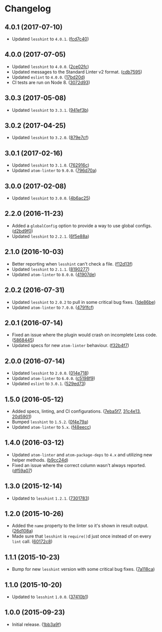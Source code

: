# Changelog
## 4.0.1 (2017-07-10)
* Updated `lesshint` to `4.0.1`. ([fcd7c40](https://github.com/lesshint/atom-linter-lesshint/commit/fcd7c40018fec1b875cd1f2f6c44c66b31c847c1))

## 4.0.0 (2017-07-05)
* Updated `lesshint` to `4.0.0`. ([2ce02fc](https://github.com/lesshint/atom-linter-lesshint/commit/2ce02fc3a5fbab05d4cfe708eca138aa6b2c80f3))
* Updated messages to the Standard Linter v2 format. ([cdb7595](https://github.com/lesshint/atom-linter-lesshint/commit/cdb7595fcfeb6f325cd231e519f68bada2389cec))
* Updated `eslint` to `4.0.0`. ([17bd20d](https://github.com/lesshint/atom-linter-lesshint/commit/17bd20dbfa5b96d62ed7686cdd109058dca0b63a))
* CI tests are run on Node 8. ([3072d93](https://github.com/lesshint/atom-linter-lesshint/commit/3072d93b8483879e61f9668c76f719a0a402bf65))

## 3.0.3 (2017-05-08)
* Updated `lesshint` to `3.3.1`. ([941ef3b](https://github.com/lesshint/atom-linter-lesshint/commit/941ef3be77f6aab47fb596b10a2996dbf8c4c9df))

## 3.0.2 (2017-04-25)
* Updated `lesshint` to `3.2.0`. ([879e7cf](https://github.com/lesshint/atom-linter-lesshint/commit/879e7cf9b91121822c35a0afe46851994bca603a))

## 3.0.1 (2017-02-16)
* Updated `lesshint` to `3.1.0`. ([762916c](https://github.com/lesshint/atom-linter-lesshint/commit/762916c337c91cb9758db16e5686d4d7124ad487))
* Updated `atom-linter` to `9.0.0`. ([796d70a](https://github.com/lesshint/atom-linter-lesshint/commit/796d70ac06aa64e366cc2bf56db718a8f7014fa1))

## 3.0.0 (2017-02-08)
* Updated `lesshint` to `3.0.0`. ([4b6ac25](https://github.com/lesshint/atom-linter-lesshint/commit/4b6ac25bb8cd27283167741cbc7feb6c16c0fc67))

## 2.2.0 (2016-11-23)
* Added a `globalConfig` option to provide a way to use global configs. ([d2bd9f0](https://github.com/lesshint/atom-linter-lesshint/commit/d2bd9f074144b9ff7735d012b5235251e1e7c729))
* Updated `lesshint` to `2.2.1`. ([6f5e88a](https://github.com/lesshint/atom-linter-lesshint/commit/6f5e88a60755965df5ede35fb8476154e8bfcd95))

## 2.1.0 (2016-10-03)
* Better reporting when `lesshint` can't check a file. ([f12d13f](https://github.com/lesshint/atom-linter-lesshint/commit/f12d13f6c178a760a6b9ed3dfa4f1eb81b5a92a2))
* Updated `lesshint` to `2.1.1`. ([8190277](https://github.com/lesshint/atom-linter-lesshint/commit/81902772585285073ffff1197ff8a4c44ce31207))
* Updated `atom-linter` to `8.0.0`. ([41907de](https://github.com/lesshint/atom-linter-lesshint/commit/41907de94f681965a5884fb348830937aa3441de))

## 2.0.2 (2016-07-31)
* Updated `lesshint` to `2.0.2` to pull in some critical bug fixes. ([1de86be](https://github.com/lesshint/atom-linter-lesshint/commit/1de86beb19f7c1cacb625b0a97dbba09903d62de))
* Updated `atom-linter` to `7.0.0`. ([4791fcf](https://github.com/lesshint/atom-linter-lesshint/commit/4791fcf9f39ce51e8212219a9874d3220d69fbce))

## 2.0.1 (2016-07-14)
* Fixed an issue where the plugin would crash on incomplete Less code. ([5868445](https://github.com/lesshint/atom-linter-lesshint/commit/586844511796d87cd0bab25382050fec945c770b))
* Updated specs for new `atom-linter` behaviour. ([f32b4f7](https://github.com/lesshint/atom-linter-lesshint/commit/f32b4f725b6ea472e3901696c5123428c697d9e6))

## 2.0.0 (2016-07-14)
* Updated `lesshint` to `2.0.0`. ([014e718](https://github.com/lesshint/atom-linter-lesshint/commit/014e7189628bd2cd6f78dbe79992a65f381723cb))
* Updated `atom-linter` to `6.0.0`. ([c5198f9](https://github.com/lesshint/atom-linter-lesshint/commit/c5198f9f196018189565c982eee01c955337d88c))
* Updated `eslint` to `3.0.1`. ([529ed73](https://github.com/lesshint/atom-linter-lesshint/commit/529ed7323d1b28f78fb832cce5adaaaecde84ae9))

## 1.5.0 (2016-05-12)
* Added specs, linting, and CI configurations. ([7eba5f7](https://github.com/lesshint/atom-linter-lesshint/commit/7eba5f7a634dbe94c3f28be25ea2c8522dcc8b03), [31c4e13](https://github.com/lesshint/atom-linter-lesshint/commit/31c4e1331d4f4bc5089cfea7190dfb5ca8dc6e39), [20d5901](https://github.com/lesshint/atom-linter-lesshint/commit/20d5901c023296c3820c3afedae00305f125679e))
* Bumped `lesshint` to `1.5.2`. ([0f4e79a](https://github.com/lesshint/atom-linter-lesshint/commit/0f4e79a7a4b7b649b023a690a457543a9d952532))
* Updated `atom-linter` to `5.x`. ([f48eecc](https://github.com/lesshint/atom-linter-lesshint/commit/f48eeccb955b3f6744648b5d9daba5fb20faec8c))

## 1.4.0 (2016-03-12)
* Updated `atom-linter` and `atom-package-deps` to `4.x` and utilizing new helper methods. ([b9cc24d](https://github.com/lesshint/atom-linter-lesshint/commit/b9cc24deedf5893571772fa169255cf4379a2cad))
* Fixed an issue where the correct column wasn't always reported. ([df59a07](https://github.com/lesshint/atom-linter-lesshint/commit/df59a0798e908d534fb91a8db6c8d60bca7e853a))

## 1.3.0 (2015-12-14)
* Updated to `lesshint` `1.2.1`. ([7301783](https://github.com/lesshint/atom-linter-lesshint/commit/73017834b87e8c52aab7d7309ef7b640554505b3))

## 1.2.0 (2015-10-26)
* Added the `name` property to the linter so it's shown in result output. ([26d108a](https://github.com/lesshint/atom-linter-lesshint/commit/26d108a9a0d4ddc0caba7d3196b6dafefb5b1b0b))
* Made sure that `lesshint` is `require()`d just once instead of on every `lint` call. ([60172c8](https://github.com/lesshint/atom-linter-lesshint/commit/60172c8478bf6e668f9acd8040bb3ce0ca1ea1e1))

## 1.1.1 (2015-10-23)
* Bump for new `lesshint` version with some critical bug fixes. ([7a118ca](https://github.com/lesshint/atom-linter-lesshint/commit/7a118cae32aef8fbfa321afb289b560679cab0bd))

## 1.1.0 (2015-10-20)
* Updated to `lesshint` `1.0.0`. ([37410b1](https://github.com/lesshint/atom-linter-lesshint/commit/37410b137c4f640692a811f5a8c18bbabe0532c1))

## 1.0.0 (2015-09-23)
* Initial release. ([1bb3a9f](https://github.com/lesshint/atom-linter-lesshint/commit/1bb3a9f8c8dcc79c49755500d3cf0385868b9db3))
